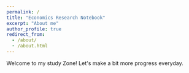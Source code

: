 ```yaml
---
permalink: /
title: "Economics Research Notebook"
excerpt: "About me"
author_profile: true
redirect_from: 
  - /about/
  - /about.html
---
```


Welcome to my study Zone! Let's make a bit more progress everyday.


